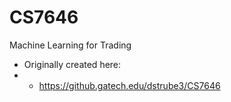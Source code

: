 # CS7646
Machine Learning for Trading

* Originally created here:
* * https://github.gatech.edu/dstrube3/CS7646

